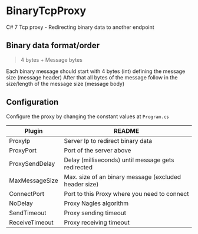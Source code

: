 # BinaryTcpProxy
C# 7 Tcp proxy - Redirecting binary data to another endpoint

## Binary data format/order
> 4 bytes + Message bytes

Each binary message should start with 4 bytes (int) defining the message size (message header)
After that all bytes of the message follow in the size/length of the message size (message body)

## Configuration
Configure the proxy by changing the constant values at `Program.cs`

| Plugin | README |
| ------ | ------ |
| ProxyIp | Server Ip to redirect binary data |
| ProxyPort | Port of the server above |
| ProxySendDelay | Delay (milliseconds) until message gets redirected |
| MaxMessageSize | Max. size of an binary message (excluded header size) |
| ConnectPort | Port to this Proxy where you need to connect |
| NoDelay | Proxy Nagles algorithm |
| SendTimeout | Proxy sending timeout |
| ReceiveTimeout | Proxy receiving timeout |